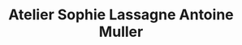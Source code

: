 ---
title: "Atelier Sophie Lassagne Antoine Muller"
url: /arles/atelier-sophie-lassagne-antoine-muller/
shop: poterie
---